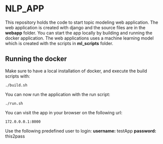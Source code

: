 # NLP_APP

This repository holds the code to start topic modeling  web application. The web application is created with django and the source files are in the  **webapp** folder. You can start the app locally by building and running the docker application. The web applications uses a machine learning model which is created with the scripts in **ml_scripts** folder.

## Running the docker

Make sure to have a local installation of docker, and execute the build scripts with:

    ./build.sh
You can now run the application with the run script:

    ./run.sh
You can visit the app in your browser on the following url:

    172.0.0.0.1:8000
Use the following predefined user to login:
    **username:** testApp
    **password:** this2pass
